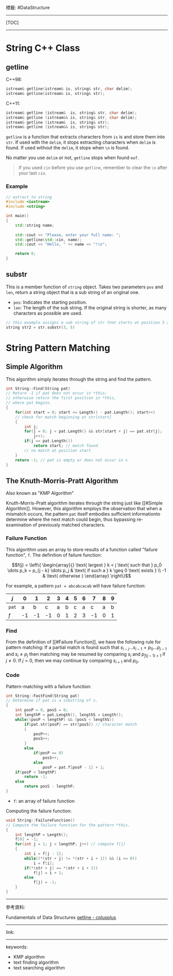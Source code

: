 標籤: #DataStructure 

---

[TOC]

---

# String C++ Class

## getline

C++98:

```cpp
istream& getline(istream& is, string& str, char delim);
istream& getline(istream& is, string& str);
```

C++11:

```cpp
istream& getline (istream&  is, string& str, char delim);
istream& getline (istream&& is, string& str, char delim);
istream& getline (istream&  is, string& str);
istream& getline (istream&& is, string& str);
```

`getline` is a function that extracts characters from `is` is and store them into `str`. If used with the `delim`, it stops extracting characters when `delim` is found. If used without the `delim`, it stops when `\n` is found.

No matter you use `delim` or not, `getline` stops when found `eof`.

> If you used `cin` before you use `getline`, remember to clear the `\n` after your last `cin`.

### Example

```cpp
// extract to string
#include <iostream>
#include <string>

int main()
{
	std::string name;
	
	std::cout << "Please, enter your full name: ";
	std::getline(std::cin, name);
	std::cout << "Hello, " << name << "!\n";

	return 0;
}
```

## substr

This is a member function of `string` object. Takes two parameters `pos` and `len`, return a string object that is a sub string of an original one.

- `pos`: Indicates the starting position.
- `len`: The length of the sub string. If the original string is shorter, as many characters as possible are used.

```cpp
// this example assigns a sub string of str that starts at position 3 and has length 5 to string str2.
string str2 = str.substr(3, 5)
```

# String Pattern Matching

## Simple Algorithm

This algorithm simply iterates through the string and find the pattern.

```cpp
int String::Find(String pat)
// Return -1 if pat does not occur in *this;
// otherwise return the first position in *this,
// where pat begins.
{
	for(int start = 0; start <= Length() - pat.Length(); start++)
	// check for match beginning at str[start]
	{
		int j;
		for(j = 0; j < pat.Length() && str[start + j] == pat.str[j];
			j++);
		if(j == pat.Length())
			return start; // match found
		// no match at position start
	}
	return -1; // pat is empty or does not occur in s
}
```

## The Knuth-Morris-Pratt Algorithm

Also known as "KMP Algorithm"

Knuth-Morris-Pratt algorithm iterates through the string just like [[#Simple Algorithm]]. However, this algorithm employs the observation that when a mismatch occurs, the pattern `pat` itself embodies sufficient informationto determine where the next match could begin, thus bypassing re-examination of previously matched characters.

### Failure Function

This algorithm uses an array to store results of a function called "failure function", `f`. The definition of failure function:

$$f(j) = \left\{
	\begin{array}{}
		\text{ largest } k < j \text{ such that } 
		p_0 \dots p_k = p_{j - k} \dots p_j &
		\text{ if such a } k \geq 0 \text{ exists } \\
		-1 & \text{ otherwise }
	\end{array}	
\right\}$$

For example, a pattern `pat = abcabcacab` will have failure function:

| $j$   | 0   | 1   | 2   | 3   | 4   | 5   | 6   | 7   | 8   | 9   |
| ----- | --- | --- | --- | --- | --- | --- | --- | --- | --- | --- |
| `pat` | a   | b   | c   | a   | b   | c   | a   | c   | a   | b   |
| $f$   | -1  | -1  | -1  | 0   | 1   | 2   | 3   | -1  | 0   | 1   | 

### Find

From the definition of [[#Failure Function]], we have the following rule for pattern matching: If a partial match is found such that $s_{i - j} \dots s_{i - 1} = p_0 \dots p_{j - 1}$ and $s_i \neq p_j$ then matching may be resumed by comparing $s_i$ and $p_{f(j - 1) + 1}$ if $j \neq 0$. If $j = 0$, then we may continue by comparing $s_{i + 1}$ and $p_0$.

### Code

Pattern-matching with a failure function:

```cpp
int String::FastFind(String pat)
// Determine if pat is a substring of s.
{
	int posP = 0, posS = 0;
	int lengthP = pat.Length(), lengthS = Length();
	while((posP < lengthP) && (posS < lengthS))
		if(pat.str[posP] == str[posS]) // character match
		{
			posP++;
			posS++;
		}
		else
			if(posP == 0)
				posS++;
			else
				posP = pat.f[posP - 1] + 1;
	if(posP < lengthP)
		return -1;
	else
		return posS - lengthP;
}
```

- `f`: an array of failure function

Computing the failure function:

```cpp
void String::FailureFunction()
// Compute the failure function for the pattern *this.
{
	int lengthP = Length();
	f[0] = -1;
	for(int j = 1; j < lengthP; j++) // compute f[j]
	{
		int i = f[j - 1];
		while((*(str + j) != *(str + i + 1)) && (i >= 0))
			i = f[i];
		if(*(str + j) == *(str + i + 1))
			f[j] = i + 1;
		else
			f[j] = -1;
	}
}
```

---

參考資料:

Fundamentals of Data Structures
[getline - cplusplus](https://cplusplus.com/reference/string/string/getline/?kw=getline)

---

link:



---

keywords:

- KMP algorithm
- text finding algorithm
- text searching algorithm